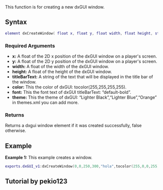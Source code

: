 This function is for creating a new dxGUI window.

Syntax
------

``` lua
element dxCreateWindow( float x, float y, float width, float height, string titleBarText,[int color=white,string font=default,string theme=dxGetDefaultTheme()] )
```

### Required Arguments

-   **x:** A float of the 2D x position of the dxGUI window on a player's screen.
-   **y:** A float of the 2D y position of the dxGUI window on a player's screen.
-   **width:** A float of the width of the dxGUI window.
-   **height:** A float of the height of the dxGUI window.
-   **titleBarText:** A string of the text that will be displayed in the title bar of the window.
-   **color:** This the color of dxGUI: tocolor(255,255,255,255).
-   **font:** This the font text of dxGUI titleBarText: “default-bold”.
-   **theme:** This the theme of dxGUI: “Lighter Black”,“Lighter Blue”,“Orange” in themes.xml you can add more.

### Returns

Returns a dxgui window element if it was created successfully, false otherwise.

Example
-------

**Example 1:** This example creates a window.

``` lua
exports.dxGUI_v1:dxCreateWindow(0,0,250,300,"hola",tocolor(255,0,0,255),"default-bold","Orange")
```

Tutorial by pekio123
--------------------
